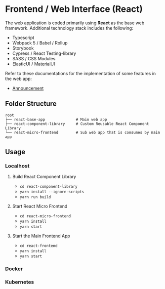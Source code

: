 # Frontend / Web Interface (React)

The web application is coded primarily using **React** as the base web framework. Additional technology stack includes the 
following:

- Typescript
- Webpack 5 / Babel / Rollup
- Storybook
- Cypress / React Testing-library
- SASS / CSS Modules
- ElasticUI / MaterialUI

Refer to these documentations for the implementation of some features in the web app:

- [Announcement](doc/ANNOUNCEMENT_IMPLEMENTATION.md)

## Folder Structure

```
root
├── react-base-app              # Main web app
├── react-component-library     # Custom Reusable React Component Library
└── react-micro-frontend        # Sub web app that is consumes by main app  
```

## Usage

### Localhost

1. Build React Component Library
    - `cd react-component-library`
    - `yarn install --ignore-scripts`
    - `yarn run build`

2. Start React Micro Frontend
    - `cd react-micro-frontend`
    - `yarn install`
    - `yarn start`

3. Start the Main Frontend App
    - `cd react-frontend`
    - `yarn install`
    - `yarn start`

### Docker

### Kubernetes
